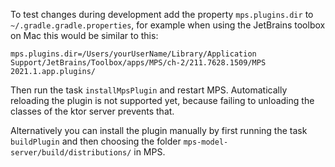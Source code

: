 To test changes during development
add the property `mps.plugins.dir` to `~/.gradle.gradle.properties`, for example
when using the JetBrains toolbox on Mac this would be similar to this:
```
mps.plugins.dir=/Users/yourUserName/Library/Application Support/JetBrains/Toolbox/apps/MPS/ch-2/211.7628.1509/MPS 2021.1.app.plugins/
```

Then run the task `installMpsPlugin` and restart MPS.
Automatically reloading the plugin is not supported yet,
because failing to unloading the classes of the ktor server prevents that.

Alternatively you can install the plugin manually by first running the task `buildPlugin`
and then choosing the folder `mps-model-server/build/distributions/` in MPS.
